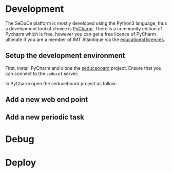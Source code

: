 # Development

The SeDuCe platform is mostly developed using the Python3 language, thus a development tool of choice is [PyCharm](https://www.jetbrains.com/fr-fr/pycharm/).
There is a community edition of Pycharm which is free, however you can get a free licence of PyCharm ultimate if you are a member of IMT Atlantique via the [educational licences](https://www.jetbrains.com/fr-fr/community/education/#students).

## Setup the development environment

First, install PyCharm and clone the [seduceboard](https://github.com/SeduceProject/seduceboard) project.
Ensure that you can connect to the `seduce1` server.

In PyCharm open the seduceboard project as follow:

## Add a new web end point

## Add a new periodic task

# Debug

# Deploy